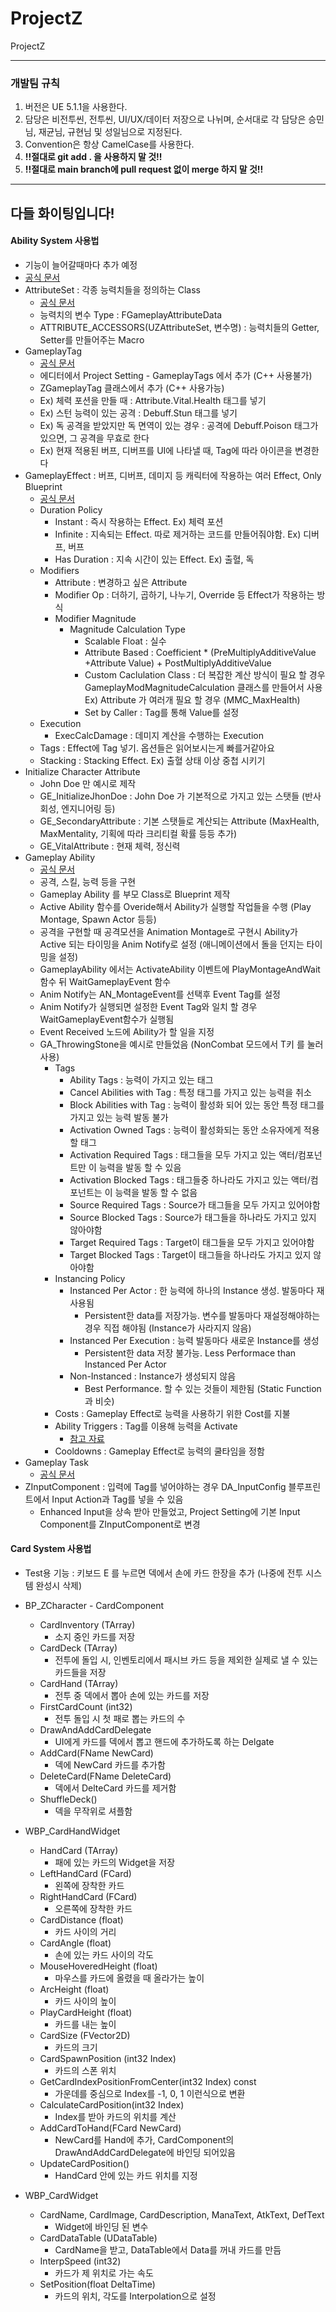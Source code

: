 # ProjectZ
ProjectZ

---
### 개발팀 규칙

1. 버전은 UE 5.1.1을 사용한다.
2. 담당은 비전투씬, 전투씬, UI/UX/데이터 저장으로 나뉘며, 순서대로 각 담당은 승민님, 재균님, 규현님 및 성일님으로 지정된다.
3. Convention은 항상 CamelCase를 사용한다.
4. **!!절대로 git add . 을 사용하지 말 것!!**
5. **!!절대로 main branch에 pull request 없이 merge 하지 말 것!!**
---
다들 화이팅입니다!
---
#### Ability System 사용법
- 기능이 늘어갈때마다 추가 예정
- [공식 문서](https://docs.unrealengine.com/5.0/ko/gameplay-ability-system-for-unreal-engine/)
- AttributeSet : 각종 능력치들을 정의하는 Class
	- [공식 문서](https://docs.unrealengine.com/5.2/ko/gameplay-attributes-and-attribute-sets-for-the-gameplay-ability-system-in-unreal-engine/)
	- 능력치의 변수 Type : FGameplayAttributeData
	- ATTRIBUTE_ACCESSORS(UZAttributeSet, 변수명) : 능력치들의 Getter, Setter를 만들어주는 Macro
- GameplayTag
	- [공식 문서](https://docs.unrealengine.com/4.27/ko/ProgrammingAndScripting/Tags/)
	- 에디터에서 Project Setting - GameplayTags 에서 추가 (C++ 사용불가)
	- ZGameplayTag 클래스에서 추가 (C++ 사용가능)
	- Ex) 체력 포션을 만들 때 : Attribute.Vital.Health 태그를 넣기
	- Ex) 스턴 능력이 있는 공격 : Debuff.Stun 태그를 넣기
	- Ex) 독 공격을 받았지만 독 면역이 있는 경우 : 공격에 Debuff.Poison 태그가 있으면, 그 공격을 무효로 한다
	- Ex) 현재 적용된 버프, 디버프를 UI에 나타낼 때, Tag에 따라 아이콘을 변경한다
- GameplayEffect : 버프, 디버프, 데미지 등 캐릭터에 작용하는 여러 Effect, Only Blueprint
	- [공식 문서](https://docs.unrealengine.com/5.2/ko/gameplay-attributes-and-gameplay-effects-for-the-gameplay-ability-system-in-unreal-engine/)
	- Duration Policy
		- Instant : 즉시 작용하는 Effect. Ex) 체력 포션
		- Infinite : 지속되는 Effect. 따로 제거하는 코드를 만들어줘야함. Ex) 디버프, 버프
		- Has Duration : 지속 시간이 있는 Effect. Ex) 출혈, 독
	- Modifiers
		- Attribute : 변경하고 싶은 Attribute
		- Modifier Op : 더하기, 곱하기, 나누기, Override 등 Effect가 작용하는 방식
		- Modifier Magnitude
			- Magnitude Calculation Type
				- Scalable Float : 실수
				- Attribute Based : Coefficient * (PreMultiplyAdditiveValue +Attribute Value) + PostMultiplyAdditiveValue
				- Custom Caclulation Class : 더 복잡한 계산 방식이 필요 할 경우 GameplayModMagnitudeCalculation 클래스를 만들어서 사용 Ex) Attribute 가 여러개 필요 할 경우 (MMC_MaxHealth)
				- Set by Caller : Tag를 통해 Value를 설정
	- Execution
		- ExecCalcDamage : 데미지 계산을 수행하는 Execution
	- Tags : Effect에 Tag 넣기. 옵션들은 읽어보시는게 빠를거같아요
	- Stacking : Stacking Effect. Ex) 출혈 상태 이상 중첩 시키기
- Initialize Character Attribute
	- John Doe 만 예시로 제작
	- GE_InitializeJhonDoe : John Doe 가 기본적으로 가지고 있는 스탯들 (반사회성, 엔지니어링 등)
	- GE_SecondaryAttribute : 기본 스탯들로 계산되는 Attribute (MaxHealth, MaxMentality, 기획에 따라 크리티컬 확률 등등 추가)
	- GE_VitalAttribute : 현재 체력, 정신력
- Gameplay Ability
	- [공식 문서](https://docs.unrealengine.com/5.0/ko/using-gameplay-abilities-in-unreal-engine/)
	- 공격, 스킬, 능력 등을 구현
	- Gameplay Ability 를 부모 Class로 Blueprint 제작
	- Active Ability 함수를 Overide해서 Ability가 실행할 작업들을 수행 (Play Montage, Spawn Actor 등등)
	- 공격을 구현할 때 공격모션을 Animation Montage로 구현시 Ability가 Active 되는 타이밍을 Anim Notify로 설정 (애니메이션에서 돌을 던지는 타이밍을 설정)
	- GameplayAbility 에서는 ActivateAbility 이벤트에 PlayMontageAndWait 함수 뒤 WaitGameplayEvent 함수
	- Anim Notify는 AN_MontageEvent를 선택후 Event Tag를 설정
	- Anim Notify가 실행되면 설정한 Event Tag와 일치 할 경우 WaitGameplayEvent함수가 실행됨
	- Event Received 노드에 Ability가 할 일을 지정
	- GA_ThrowingStone을 예시로 만들었음 (NonCombat 모드에서 T키 를 눌러 사용)
		- Tags
			- Ability Tags : 능력이 가지고 있는 태그
			- Cancel Abilities with Tag : 특정 태그를 가지고 있는 능력을 취소
			- Block Abilities with Tag : 능력이 활성화 되어 있는 동안 특정 태그를 가지고 있는 능력 발동 불가
			- Activation Owned Tags : 능력이 활성화되는 동안 소유자에게 적용할 태그
			- Activation Required Tags : 태그들을 모두 가지고 있는 액터/컴포넌트만 이 능력을 발동 할 수 있음
			- Activation Blocked Tags : 태그들중 하나라도 가지고 있는 액터/컴포넌트는 이 능력을 발동 할 수 없음
			- Source Required Tags : Source가 태그들을 모두 가지고 있어야함
			- Source Blocked Tags : Source가 태그들을 하나라도 가지고 있지 않아야함
			- Target Required Tags : Target이 태그들을 모두 가지고 있어야함
			- Target Blocked Tags : Target이 태그들을 하나라도 가지고 있지 않아야함
		- Instancing Policy
			- Instanced Per Actor : 한 능력에 하나의 Instance 생성. 발동마다 재사용됨
				- Persistent한 data를 저장가능. 변수를 발동마다 재설정해야하는 경우 직접 해야됨 (Instance가 사라지지 않음)
			- Instanced Per Execution : 능력 발동마다 새로운 Instance를 생성
				- Persistent한 data 저장 불가능. Less Performace than Instanced Per Actor
			- Non-Instanced : Instance가 생성되지 않음
				- Best Performance. 할 수 있는 것들이 제한됨 (Static Function과 비슷)
		- Costs : Gameplay Effect로 능력을 사용하기 위한 Cost를 지불
		- Ability Triggers : Tag를 이용해 능력을 Activate
			- [참고 자료](https://onecoke.tistory.com/entry/Unreal-AbilityTriggers-in-GameplayAbility)
		- Cooldowns : Gameplay Effect로 능력의 쿨타임을 정함
- Gameplay Task
	- [공식 문서](https://docs.unrealengine.com/5.2/ko/gameplay-ability-tasks-in-unreal-engine/)
- ZInputComponent : 입력에 Tag를 넣어야하는 경우 DA_InputConfig 블루프린트에서 Input Action과 Tag를 넣을 수 있음
	- Enhanced Input을 상속 받아 만들었고, Project Setting에 기본 Input Component를 ZInputComponent로 변경

#### Card System 사용법
- Test용 기능 : 키보드 E 를 누르면 덱에서 손에 카드 한장을 추가 (나중에 전투 시스템 완성시 삭제)
- BP_ZCharacter - CardComponent
	- CardInventory (TArray)
		- 소지 중인 카드를 저장 
	- CardDeck (TArray)
		- 전투에 돌입 시, 인벤토리에서 패시브 카드 등을 제외한 실제로 낼 수 있는 카드들을 저장 
	- CardHand (TArray)
		- 전투 중 덱에서 뽑아 손에 있는 카드를 저장
	- FirstCardCount (int32)
		- 전투 돌입 시 첫 패로 뽑는 카드의 수
	- DrawAndAddCardDelegate 
		- UI에게 카드를 덱에서 뽑고 핸드에 추가하도록 하는 Delgate
	- AddCard(FName NewCard) 
		- 덱에 NewCard 카드를 추가함
	- DeleteCard(FName DeleteCard) 
		- 덱에서 DelteCard 카드를 제거함
	- ShuffleDeck()
		- 덱을 무작위로 셔플함

- WBP_CardHandWidget
	- HandCard (TArray)
		- 패에 있는 카드의 Widget을 저장 
	- LeftHandCard (FCard)
		- 왼쪽에 장착한 카드 
	- RightHandCard (FCard)
		- 오른쪽에 장착한 카드 
	- CardDistance (float)
		- 카드 사이의 거리 
	- CardAngle (float)
		- 손에 있는 카드 사이의 각도 
	- MouseHoveredHeight (float)
		- 마우스를 카드에 올렸을 때 올라가는 높이 
	- ArcHeight (float)
		- 카드 사이의 높이 
	- PlayCardHeight (float)
		- 카드를 내는 높이 
	- CardSize (FVector2D)
		- 카드의 크기 
	- CardSpawnPosition (int32 Index)
		- 카드의 스폰 위치
	- GetCardIndexPositionFromCenter(int32 Index) const
		- 가운데를 중심으로 Index를 -1, 0, 1 이런식으로 변환
	- CalculateCardPosition(int32 Index) 
		- Index를 받아 카드의 위치를 계산
	- AddCardToHand(FCard NewCard)
		- NewCard를 Hand에 추가, CardComponent의 DrawAndAddCardDelegate에 바인딩 되어있음
	- UpdateCardPosition()
		- HandCard 안에 있는 카드 위치를 지정

- WBP_CardWidget
	- CardName, CardImage, CardDescription, ManaText, AtkText, DefText
		- Widget에 바인딩 된 변수
	- CardDataTable (UDataTable)
		- CardName을 받고, DataTable에서 Data를 꺼내 카드를 만듬
	- InterpSpeed (int32)
		- 카드가 제 위치로 가는 속도
	- SetPosition(float DeltaTime)
		- 카드의 위치, 각도를 Interpolation으로 설정

